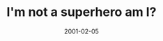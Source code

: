 ---
layout: base.njk
title : 'I&#39;m not a superhero am I?' 
view_title : 'I&#39;m not a superhero am I?' 
year : '2001' 
date : '2001-02-05' 
img_file : '/drawing/thecliff.png' 
html_file : 'thecliff' 
next_html : 'cutloose.html' 
year_order : '16' 
permalink : "title/{{html_file}}.html"
---